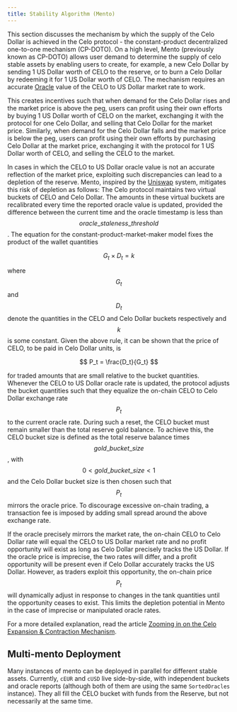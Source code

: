 ```yaml
---
title: Stability Algorithm (Mento)
---
```


This section discusses the mechanism by which the supply of the Celo Dollar is achieved in the Celo protocol - the constant-product decentralized one-to-one mechanism (CP-DOTO). On a high level, Mento (previously known as CP-DOTO) allows user demand to determine the supply of celo stable assets by enabling users to create, for example, a new Celo Dollar by sending 1 US Dollar worth of CELO to the reserve, or to burn a Celo Dollar by redeeming it for 1 US Dollar worth of CELO. The mechanism requires an accurate [Oracle](oracles.md) value of the CELO to US Dollar market rate to work.

This creates incentives such that when demand for the Celo Dollar rises and the market price is above the peg, users can profit using their own efforts by buying 1 US Dollar worth of CELO on the market, exchanging it with the protocol for one Celo Dollar, and selling that Celo Dollar for the market price. Similarly, when demand for the Celo Dollar falls and the market price is below the peg, users can profit using their own efforts by purchasing Celo Dollar at the market price, exchanging it with the protocol for 1 US Dollar worth of CELO, and selling the CELO to the market.

In cases in which the CELO to US Dollar oracle value is not an accurate reflection of the market price, exploiting such discrepancies can lead to a depletion of the reserve. Mento, inspired by the [Uniswap](https://uniswap.io/) system, mitigates this risk of depletion as follows: The Celo protocol maintains two virtual buckets of CELO and Celo Dollar. The amounts in these virtual buckets are recalibrated every time the reported oracle value is updated, provided the difference between the current time and the oracle timestamp is less than $$oracle\_staleness\_threshold$$. The equation for the constant-product-market-maker model fixes the product of the wallet quantities

$$
G_t \times D_t = k
$$

where $$G_t$$ and $$D_t$$denote the quantities in the CELO and Celo Dollar buckets respectively and $$k$$ is some constant. Given the above rule, it can be shown that the price of CELO, to be paid in Celo Dollar units, is

$$
P_t = \frac{D_t}{G_t}
$$

for traded amounts that are small relative to the bucket quantities. Whenever the CELO to US Dollar oracle rate is updated, the protocol adjusts the bucket quantities such that they equalize the on-chain CELO to Celo Dollar exchange rate $$P_t$$ to the current oracle rate. During such a reset, the CELO bucket must remain smaller than the total reserve gold balance. To achieve this, the CELO bucket size is defined as the total reserve balance times $$gold\_bucket\_size$$, with $$0<gold\_bucket\_size<1$$ and the Celo Dollar bucket size is then chosen such that $$P_t$$ mirrors the oracle price. To discourage excessive on-chain trading, a transaction fee is imposed by adding small spread around the above exchange rate.

If the oracle precisely mirrors the market rate, the on-chain CELO to Celo Dollar rate will equal the CELO to US Dollar market rate and no profit opportunity will exist as long as Celo Dollar precisely tracks the US Dollar. If the oracle price is imprecise, the two rates will differ, and a profit opportunity will be present even if Celo Dollar accurately tracks the US Dollar. However, as traders exploit this opportunity, the on-chain price $$P_t$$ will dynamically adjust in response to changes in the tank quantities until the opportunity ceases to exist. This limits the depletion potential in Mento in the case of imprecise or manipulated oracle rates.

For a more detailed explanation, read the article [Zooming in on the Celo Expansion & Contraction Mechanism](https://medium.com/celoorg/zooming-in-on-the-celo-expansion-contraction-mechanism-446ca7abe4f "Zooming in on the Celo Expansion & Contraction Mechanism").

## Multi-mento Deployment

Many instances of mento can be deployed in parallel for different stable assets. Currently, `cEUR` and `cUSD` live side-by-side, with independent buckets and oracle reports (although both of them are using the same `SortedOracles` instance). They all fill the CELO bucket with funds from the Reserve, but not necessarily at the same time.
